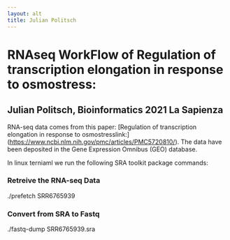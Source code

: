 ```yaml
---
layout: alt
title: Julian Politsch
---
```

# RNAseq WorkFlow of Regulation of transcription elongation in response to osmostress:
## Julian Politsch, Bioinformatics 2021 La Sapienza



RNA-seq data comes from this paper: [Regulation of transcription elongation in response to osmostresslink:] (https://www.ncbi.nlm.nih.gov/pmc/articles/PMC5720810/). The data have been deposited in the Gene Expression Omnibus (GEO) database.


In linux terniaml we run the following SRA toolkit package commands:
  ### Retreive the RNA-seq Data
  ./prefetch SRR6765939 
  ### Convert from SRA to Fastq
  ./fastq-dump SRR6765939.sra
  

